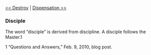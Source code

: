 [<< Destroy](Destroy)  |  [Dispensation >>](Dispensation)

### Disciple
The word “disciple” is derived from discipline. A disciple follows the Master.1



1 “Questions and Answers,” Feb. 9, 2010, blog post.